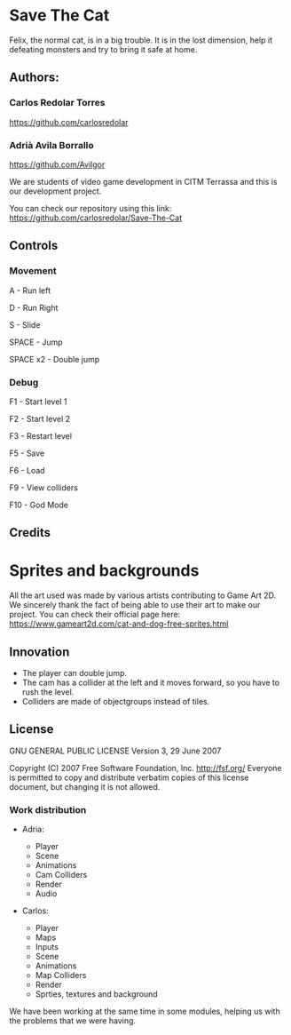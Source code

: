 # Save The Cat

Felix, the normal cat, is in a big trouble. It is in the lost dimension, help it defeating monsters and try to bring it safe at home.


## Authors:

### Carlos Redolar Torres
https://github.com/carlosredolar

### Adrià Avila Borrallo
https://github.com/Avilgor


We are students of video game development in CITM Terrassa and this is our development project.  

You can check our repository using this link: https://github.com/carlosredolar/Save-The-Cat

## Controls 

### Movement 

A - Run left

D - Run Right

S - Slide

SPACE - Jump

SPACE x2 - Double jump

### Debug
F1 - Start level 1

F2 - Start level 2

F3 - Restart level

F5 - Save

F6 - Load

F9 - View colliders

F10 - God Mode

## Credits

# Sprites and backgrounds
All the art used was made by various artists contributing to Game Art 2D. We sincerely thank the fact of being able to use their art to make our project.
You can check their official page here: https://www.gameart2d.com/cat-and-dog-free-sprites.html


## Innovation

- The player can double jump.
- The cam has a collider at the left and it moves forward, so you have to rush the level.
- Colliders are made of objectgroups instead of tiles.

## License 

GNU GENERAL PUBLIC LICENSE
                       Version 3, 29 June 2007

 Copyright (C) 2007 Free Software Foundation, Inc. <http://fsf.org/>
 Everyone is permitted to copy and distribute verbatim copies
 of this license document, but changing it is not allowed.


### Work distribution

- Adria:
   - Player
   - Scene
   - Animations
   - Cam Colliders
   - Render
   - Audio
   
- Carlos:
   - Player
   - Maps
   - Inputs
   - Scene
   - Animations
   - Map Colliders
   - Render
   - Sprties, textures and background
   
We have been working at the same time in some modules, helping us with the problems that we were having. 
